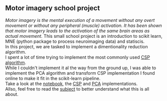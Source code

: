 ## Motor imagery school project
*Motor imagery is the mental execution of a movement without any overt movement or without any peripheral (muscle) activation. It has been shown that motor imagery leads to the activation of the same brain areas as actual movement.*
This small school project is an introduction to scikit learn, MNE (python package to process neuroimaging data) and statiscis.  
In this project, we are tasked to implement a dimentionality reduction algorithm.   
I spent a lot of time trying to implement the most commonly used [CSP algorithm](https://en.wikipedia.org/wiki/Common_spatial_pattern).   
While I couldn't implement it al the way from the ground up, I was able to implement the PCA algorithm and transform CSP implementation I found online to make it fit in the scikit-learn pipeline.   
Take a look at the [notebook](source_code/decoding_csp_eeg.ipynb), the [CSP](source_code/my_CSP.py) and [PCA](source_code/my_PCA.py) implementations.   
Allso, feel free to read the [subject](en.subject.pdf) to better understand what this is all about.
